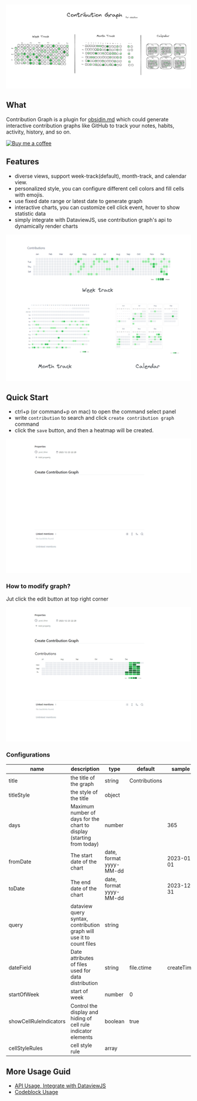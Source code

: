 
![](attachment/d20ba90e31c16a3c4d79cba9298577de.png)

## What

Contribution Graph is a plugin for [obsidin.md](https://obsidian.md/) which could generate interactive contribution graphs like GitHub to track your notes, habits, activity, history, and so on.

[![Buy me a coffee](https://cdn.buymeacoffee.com/buttons/v2/default-yellow.png)](https://www.buymeacoffee.com/vran)

## Features

- diverse views, support week-track(default), month-track, and calendar view.
- personalized style, you can configure different cell colors and fill cells with emojis.
- use fixed date range or latest date to generate graph
- interactive charts, you can customize cell click event, hover to show statistic data
- simply integrate with DataviewJS, use contribution graph's api to dynamically render charts 

![](attachment/74103317de5336b5283338c56171f268.png)

## Quick Start

- ctrl+p (or command+p on mac) to open the command select panel
- write `contribution` to search and click `create contribution graph` command
- click the `save` button, and then a heatmap will be created.

![Alt text](attachment/contribution-graph-create.gif)


### How to modify graph?

Jut click the edit button at top right corner

![Alt text](attachment/contribution-graph-edit.gif)

### Configurations

| name                   | description                                                           | type                    | default    | sample     | required                                 |
| ---------------------- | --------------------------------------------------------------------- | ----------------------- | ---------- | ---------- | ---------------------------------------- |
| title                  | the title of the graph                                                | string                  | Contributions         |            | false                                    |
| titleStyle             | the style of the title                                                | object                  |          |            |   false                                       |
| days                   | Maximum number of days for the chart to display (starting from today) | number                  |            | 365        | true if miss **fromDate** and **toDate** |
| fromDate               | The start date of the chart                                           | date, format yyyy-MM-dd |            | 2023-01-01 | true if miss **days**                    |
| toDate                 | The end date of the chart                                             | date, format yyyy-MM-dd |            | 2023-12-31 | true if miss **days**                    |
| query                  | dataview query syntax, contribution graph will use it to count files  | string                  |            |            | true                                     |
| dateField              | Date attributes of files used for data distribution                   | string                  | file.ctime | createTime | false                                    |
| startOfWeek            | start of week                                                         | number                  | 0          |            | false                                    |
| showCellRuleIndicators | Control the display and hiding of cell rule indicator elements        | boolean                 | true       |            | false                                    |
| cellStyleRules         | cell style rule                                                       | array                   |            |            | false                                    |

## More Usage Guid

- [API Usage, Integrate with DataviewJS ](README_ADVANCE.md)
- [Codeblock Usage](README_BASE.md)
